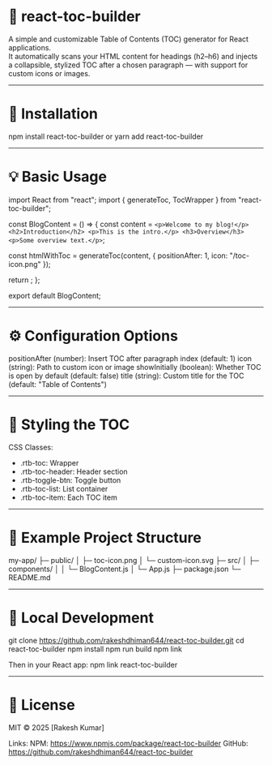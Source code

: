 # 📘 react-toc-builder

A simple and customizable Table of Contents (TOC) generator for React applications.  
It automatically scans your HTML content for headings (h2–h6) and injects a collapsible, stylized TOC after a chosen paragraph — with support for custom icons or images.

-------------------------------------------------------------
# 🚀 Installation

npm install react-toc-builder
or
yarn add react-toc-builder

-------------------------------------------------------------
# 💡 Basic Usage

import React from "react";
import { generateToc, TocWrapper } from "react-toc-builder";

const BlogContent = () => {
  const content = `
    <p>Welcome to my blog!</p>
    <h2>Introduction</h2>
    <p>This is the intro.</p>
    <h3>Overview</h3>
    <p>Some overview text.</p>
  `;

  const htmlWithToc = generateToc(content, {
    positionAfter: 1,
    icon: "/toc-icon.png"
  });

  return <TocWrapper html={htmlWithToc} />;
};

export default BlogContent;

-------------------------------------------------------------
# ⚙️ Configuration Options

positionAfter (number): Insert TOC after paragraph index (default: 1)
icon (string): Path to custom icon or image
showInitially (boolean): Whether TOC is open by default (default: false)
title (string): Custom title for the TOC (default: "Table of Contents")

-------------------------------------------------------------
# 🎨 Styling the TOC

CSS Classes:
- .rtb-toc: Wrapper
- .rtb-toc-header: Header section
- .rtb-toggle-btn: Toggle button
- .rtb-toc-list: List container
- .rtb-toc-item: Each TOC item

-------------------------------------------------------------
# 🧩 Example Project Structure

my-app/
 ├─ public/
 │   ├─ toc-icon.png
 │   └─ custom-icon.svg
 ├─ src/
 │   ├─ components/
 │   │   └─ BlogContent.js
 │   └─ App.js
 ├─ package.json
 └─ README.md

-------------------------------------------------------------
# 🧪 Local Development

git clone https://github.com/rakeshdhiman644/react-toc-builder.git
cd react-toc-builder
npm install
npm run build
npm link

Then in your React app:
npm link react-toc-builder

-------------------------------------------------------------
# 🧾 License

MIT © 2025 [Rakesh Kumar]

Links:
NPM: https://www.npmjs.com/package/react-toc-builder
GitHub: https://github.com/rakeshdhiman644/react-toc-builder
